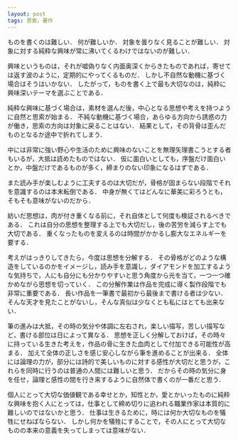 ```yaml
---
layout: post
tags: 思索，著作
---
```


ものを書くのは難しい．
何が難しいか．
対象を曇りなく見ることが難しい．
対象に対する純粋な興味が常に沸いてくるわけではないのが難しい．

興味というものは，それが嘘偽りなく内面奥深くからきたものであれば，寄せては返す波のように，定期的にやってくるものだ．
しかし不自然な動機に基づく場合はそうはいかない．
したがって，ものを書く上で最も大切なのは，純粋に興味深いテーマを選ぶことである．

純粋な興味に基づく場合は，素材を選んだ後，中心となる思想や考えを持つように自然と思索が始まる．
不純な動機に基づく場合，あらゆる方向から誘惑の力が働き，思索の方向は対象に戻ることはない．
結果として，その背骨は歪んだものとなるか途中で折れてしまう．

中には非常に強い野心や生活のために興味のないことを無理矢理書こうとする者もいるが，大抵は読めたものではない．
仮に面白いとしても，序盤だけ面白いとか，中盤だけであるものが多く，締まりのない印象になるはずである．

また読み手が楽しむように工夫するのは大切だが，骨格が固まらない段階でそれを意識するのは本末転倒である．
中身が無くてはどんなに華美に彩ろうとも，そもそも意味がないのだから．

紡いだ思想は，肉が付き重くなる前に，それ自体として何度も検証されるべきである．
これは自分の思想を整理する上でも大切だし，後の苦労を減らす上でも大切である．
重くなったものを変えるのは時間がかかるし膨大なエネルギーを要する．


考えがはっきりしてきたら，今度は思想を分解する．
その骨格がどのような構造をしているのかをイメージし，読み手を意識し，ダイアモンドを加工するような気持ちで，人にも自分にも分かりやすいと思う角度から光を当て，一つ一つ確かめながら思想を切っていく．
この分解作業は作品を完成に導く製作段階でも非常に重要である．
長い作品を一筆書で最初から最後まで書ける者は少ない．
そんな天才を見たことがないし，そんな真似は少なくとも私にはとても出来ない．

筆の進みは大抵，その時の気分や体調に左右され，楽しい描写，苦しい描写など，書ける部位は日によって異なる．
思想を正しく分解しておけば，その時々に持っている生きた考えを，作品の骨に生きた血肉として付加できる可能性が高まる．
加えて全体の正しさを感じ安心しながら筆を進めることが出来る．
全体には論理の力が，部分には詩的で美しいものに対する感性が大切だと思うが，これらを同時に行うのは普通の人間には難しいと思う．
だからその時の気分に身を任せ，論理と感性の間を行き来するように自然体で書くのが一番だと思う．

個人にとって大切な価値観である幸せとか，知性とか，愛とかいったものに純粋な興味を抱く人にとっては，仕事として締め切りに追われる職業作家は本質的に難しいのではないかと思う．
仕事は生きるために，時には何か大切なものを犠牲にせねばならない．
しかし何かを犠牲にすることで，その人にとって大切なものの本来の意義を失ってしまっては意味がない．